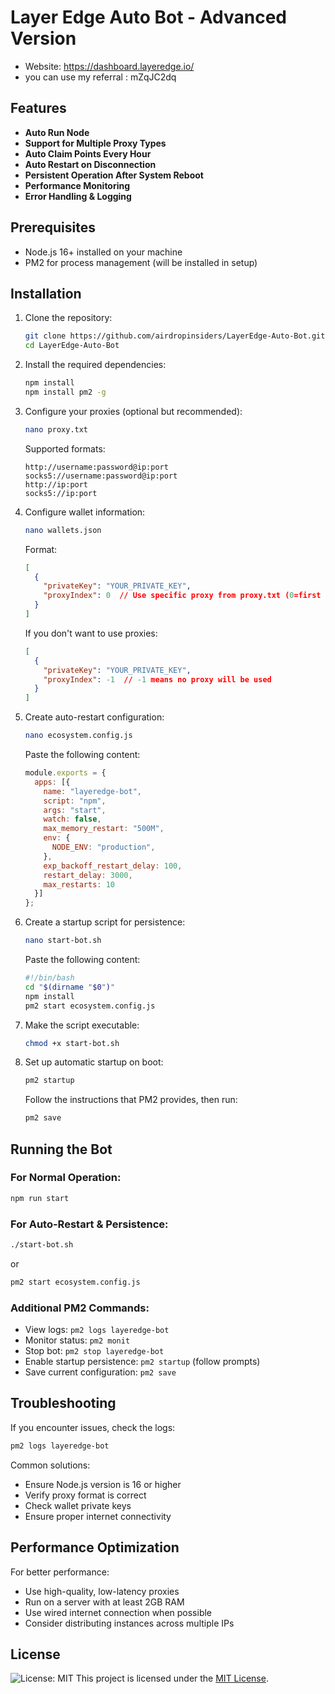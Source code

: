 # Layer Edge Auto Bot - Advanced Version
- Website: https://dashboard.layeredge.io/
- you can use my referral : mZqJC2dq

## Features
- **Auto Run Node**
- **Support for Multiple Proxy Types**
- **Auto Claim Points Every Hour**
- **Auto Restart on Disconnection**
- **Persistent Operation After System Reboot**
- **Performance Monitoring**
- **Error Handling & Logging**

## Prerequisites
- Node.js 16+ installed on your machine
- PM2 for process management (will be installed in setup)

## Installation

1. Clone the repository:
    ```sh
    git clone https://github.com/airdropinsiders/LayerEdge-Auto-Bot.git
    cd LayerEdge-Auto-Bot
    ```

2. Install the required dependencies:
    ```sh
    npm install
    npm install pm2 -g
    ```

3. Configure your proxies (optional but recommended):
    ```sh
    nano proxy.txt
    ```
    Supported formats:
    ```
    http://username:password@ip:port
    socks5://username:password@ip:port
    http://ip:port
    socks5://ip:port
    ```

4. Configure wallet information:
    ```sh
    nano wallets.json
    ```
    Format:
    ```json
    [
      {
        "privateKey": "YOUR_PRIVATE_KEY",
        "proxyIndex": 0  // Use specific proxy from proxy.txt (0=first proxy)
      }
    ]
    ```
    
    If you don't want to use proxies:
    ```json
    [
      {
        "privateKey": "YOUR_PRIVATE_KEY",
        "proxyIndex": -1  // -1 means no proxy will be used
      }
    ]
    ```

5. Create auto-restart configuration:
    ```sh
    nano ecosystem.config.js
    ```
    Paste the following content:
    ```js
    module.exports = {
      apps: [{
        name: "layeredge-bot",
        script: "npm",
        args: "start",
        watch: false,
        max_memory_restart: "500M",
        env: {
          NODE_ENV: "production",
        },
        exp_backoff_restart_delay: 100,
        restart_delay: 3000,
        max_restarts: 10
      }]
    };
    ```

6. Create a startup script for persistence:
    ```sh
    nano start-bot.sh
    ```
    Paste the following content:
    ```sh
    #!/bin/bash
    cd "$(dirname "$0")"
    npm install
    pm2 start ecosystem.config.js
    ```
    
7. Make the script executable:
    ```sh
    chmod +x start-bot.sh
    ```

8. Set up automatic startup on boot:
    ```sh
    pm2 startup
    ```
    Follow the instructions that PM2 provides, then run:
    ```sh
    pm2 save
    ```

## Running the Bot

### For Normal Operation:
```sh
npm run start
```

### For Auto-Restart & Persistence:
```sh
./start-bot.sh
```
or
```sh
pm2 start ecosystem.config.js
```

### Additional PM2 Commands:
- View logs: `pm2 logs layeredge-bot`
- Monitor status: `pm2 monit`
- Stop bot: `pm2 stop layeredge-bot`
- Enable startup persistence: `pm2 startup` (follow prompts)
- Save current configuration: `pm2 save`

## Troubleshooting

If you encounter issues, check the logs:
```sh
pm2 logs layeredge-bot
```

Common solutions:
- Ensure Node.js version is 16 or higher
- Verify proxy format is correct
- Check wallet private keys
- Ensure proper internet connectivity

## Performance Optimization

For better performance:
- Use high-quality, low-latency proxies
- Run on a server with at least 2GB RAM
- Use wired internet connection when possible
- Consider distributing instances across multiple IPs

## License
![License: MIT](https://img.shields.io/badge/License-MIT-yellow.svg)
This project is licensed under the [MIT License](LICENSE).
